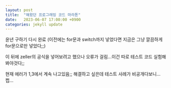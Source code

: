 ```yaml
---
layout: post
title:  "해왔던 프로그래밍 코드 마라톤"
date:   2023-06-07 17:00:00 +0900
categories: jekyll update
---
```

윤년 구하기 다시 완료
(이전에는 for문과 switch까지 넣었다면 지금은 그냥 깔끔하게 for문으로만 넣었다;;)

이 뒤에 zeller의 공식을 넣어보려고 했으나 오류가 걸림...이건 따로 테스트 코드 실험해봐야것다;;

현재 에러가 1,3에서 계속 나고있음;; 해결하고 싶은데 테스트 사례가 비공개다보니...쩝...
